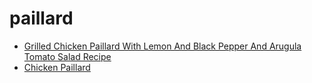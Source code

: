 # paillard

 * [Grilled Chicken Paillard With Lemon And Black Pepper And Arugula Tomato Salad Recipe](../../index/g/grilled-chicken-paillard-with-lemon-and-black-pepper-and-arugula-tomato-salad-recipe.json)
 * [Chicken Paillard](../../index/c/chicken-paillard.json)
